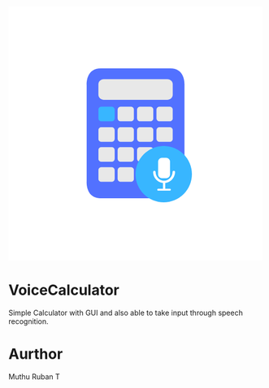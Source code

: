 ![alt text](https://github.com/muthuruban/VoiceCalculator/blob/main/drawables/VoiceCalculatorLogo.png?width="200"?height="200")
# VoiceCalculator
Simple Calculator with GUI and also able to take input through speech recognition.

# Aurthor
Muthu Ruban T
